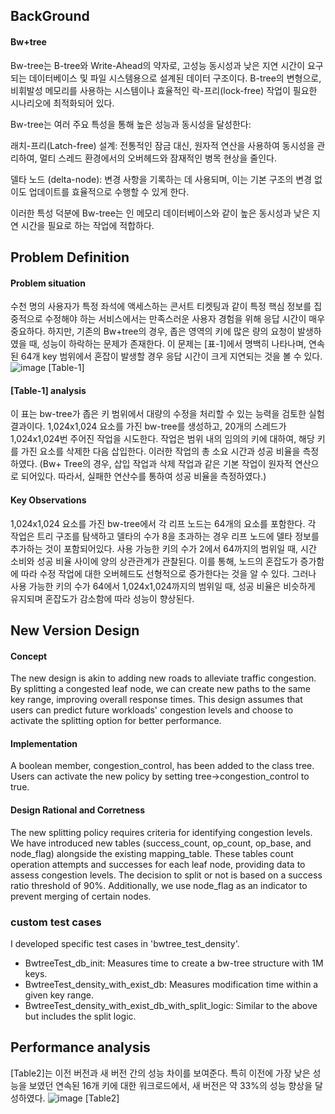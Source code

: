 ## BackGround
#### Bw+tree
Bw-tree는 B-tree와 Write-Ahead의 약자로, 고성능 동시성과 낮은 지연 시간이 요구되는 데이터베이스 및 파일 시스템용으로 설계된 데이터 구조이다. B-tree의 변형으로, 비휘발성 메모리를 사용하는 시스템이나 효율적인 락-프리(lock-free) 작업이 필요한 시나리오에 최적화되어 있다.

Bw-tree는 여러 주요 특성을 통해 높은 성능과 동시성을 달성한다:

래치-프리(Latch-free) 설계: 전통적인 잠금 대신, 원자적 연산을 사용하여 동시성을 관리하여, 멀티 스레드 환경에서의 오버헤드와 잠재적인 병목 현상을 줄인다.

델타 노드 (delta-node): 변경 사항을 기록하는 데 사용되며, 이는 기본 구조의 변경 없이도 업데이트를 효율적으로 수행할 수 있게 한다.

이러한 특성 덕분에 Bw-tree는 인 메모리 데이터베이스와 같이 높은 동시성과 낮은 지연 시간을 필요로 하는 작업에 적합하다.

## Problem Definition
#### Problem situation
수천 명의 사용자가 특정 좌석에 액세스하는 콘서트 티켓팅과 같이 특정 핵심 정보를 집중적으로 수정해야 하는 서비스에서는 만족스러운 사용자 경험을 위해 응답 시간이 매우 중요하다. 하지만, 기존의 Bw+tree의 경우, 좁은 영역의 키에 많은 량의 요청이 발생하였을 때, 성능이 하락하는 문제가 존재한다. 이 문제는 [표-1]에서 명백히 나타나며, 연속된 64개 key 범위에서 혼잡이 발생할 경우 응답 시간이 크게 지연되는 것을 볼 수 있다.
![image](https://user-images.githubusercontent.com/96645965/216049878-15744ca6-9f01-40a6-a94e-8281c5cc9879.png)
[Table-1]
#### [Table-1] analysis
이 표는 bw-tree가 좁은 키 범위에서 대량의 수정을 처리할 수 있는 능력을 검토한 실험 결과이다. 1,024x1,024 요소를 가진 bw-tree를 생성하고, 20개의 스레드가 1,024x1,024번 주어진 작업을 시도한다. 작업은 범위 내의 임의의 키에 대하여, 해당 키를 가진 요소를 삭제한 다음 삽입한다. 이러한 작업의 총 소요 시간과 성공 비율을 측정하였다. (Bw+ Tree의 경우, 삽입 작업과 삭제 작업과 같은 기본 작업이 원자적 연산으로 되어있다. 따라서, 실패한 연산수를 통하여 성공 비율을 측정하였다.)

#### Key Observations
1,024x1,024 요소를 가진 bw-tree에서 각 리프 노드는 64개의 요소를 포함한다. 각 작업은 트리 구조를 탐색하고 델타의 수가 8을 초과하는 경우 리프 노드에 델타 정보를 추가하는 것이 포함되어있다. 사용 가능한 키의 수가 2에서 64까지의 범위일 때, 시간 소비와 성공 비율 사이에 양의 상관관계가 관찰된다. 이를 통해, 노드의 혼잡도가 증가함에 따라 수정 작업에 대한 오버헤드도 선형적으로 증가한다는 것을 알 수 있다. 그러나 사용 가능한 키의 수가 64에서 1,024x1,024까지의 범위일 때, 성공 비율은 비슷하게 유지되며 혼잡도가 감소함에 따라 성능이 향상된다.

## New Version Design
#### Concept
The new design is akin to adding new roads to alleviate traffic congestion. By splitting a congested leaf node, we can create new paths to the same key range, improving overall response times. This design assumes that users can predict future workloads' congestion levels and choose to activate the splitting option for better performance.

#### Implementation
A boolean member, congestion_control, has been added to the class tree. Users can activate the new policy by setting tree->congestion_control to true.

#### Design Rational and Corretness
The new splitting policy requires criteria for identifying congestion levels. We have introduced new tables (success_count, op_count, op_base, and node_flag) alongside the existing mapping_table. These tables count operation attempts and successes for each leaf node, providing data to assess congestion levels. The decision to split or not is based on a success ratio threshold of 90%. Additionally, we use node_flag as an indicator to prevent merging of certain nodes.

### custom test cases
I developed specific test cases in 'bwtree_test_density'.
- BwtreeTest_db_init: Measures time to create a bw-tree structure with 1M keys.
- BwtreeTest_density_with_exist_db: Measures modification time within a given key range.
- BwtreeTest_density_with_exist_db_with_split_logic: Similar to the above but includes the split logic.

## Performance analysis
[Table2]는 이전 버전과 새 버전 간의 성능 차이를 보여준다. 특히 이전에 가장 낮은 성능을 보였던 연속된 16개 키에 대한 워크로드에서, 새 버전은 약 33%의 성능 향상을 달성하였다.
![image](https://user-images.githubusercontent.com/96645965/216049921-7d82db04-03f3-40b3-8ca7-34f1c4d63e6c.png)
[Table2]   
